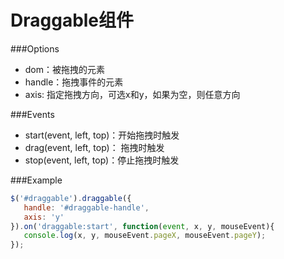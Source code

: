 Draggable组件
==========================


###Options
 
*   dom：被拖拽的元素
*   handle：拖拽事件的元素
*   axis: 指定拖拽方向，可选x和y，如果为空，则任意方向

###Events

*   start(event, left, top)：开始拖拽时触发
*   drag(event, left, top)： 拖拽时触发
*   stop(event, left, top)：停止拖拽时触发

###Example

```js
$('#draggable').draggable({
   handle: '#draggable-handle',
   axis: 'y'
}).on('draggable:start', function(event, x, y, mouseEvent){
   console.log(x, y, mouseEvent.pageX, mouseEvent.pageY);
});
```